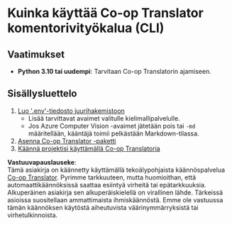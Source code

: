 <!--
CO_OP_TRANSLATOR_METADATA:
{
  "original_hash": "c64ba65e091e5d87385490fa63a8f574",
  "translation_date": "2025-06-12T12:36:01+00:00",
  "source_file": "getting_started/command-line-guide/command-line-guide.md",
  "language_code": "fi"
}
-->
# Kuinka käyttää Co-op Translator komentorivityökalua (CLI)

## Vaatimukset

- **Python 3.10 tai uudempi**: Tarvitaan Co-op Translatorin ajamiseen.

## Sisällysluettelo

1. [Luo '.env'-tiedosto juurihakemistoon](./create-env-file.md)
   - Lisää tarvittavat avaimet valitulle kielimallipalvelulle.
   - Jos Azure Computer Vision -avaimet jätetään pois tai `-md` määritellään, kääntäjä toimii pelkästään Markdown-tilassa.
1. [Asenna Co-op Translator -paketti](./install-package.md)
1. [Käännä projektisi käyttämällä Co-op Translatoria](./translator-your-project.md)

**Vastuuvapauslauseke**:  
Tämä asiakirja on käännetty käyttämällä tekoälypohjaista käännöspalvelua [Co-op Translator](https://github.com/Azure/co-op-translator). Pyrimme tarkkuuteen, mutta huomioithan, että automaattikäännöksissä saattaa esiintyä virheitä tai epätarkkuuksia. Alkuperäinen asiakirja sen alkuperäiskielellä on virallinen lähde. Tärkeissä asioissa suositellaan ammattimaista ihmiskäännöstä. Emme ole vastuussa tämän käännöksen käytöstä aiheutuvista väärinymmärryksistä tai virhetulkinnoista.